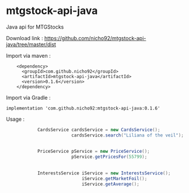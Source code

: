 # mtgstock-api-java
Java api for MTGStocks

Download link : 
	https://github.com/nicho92/mtgstock-api-java/tree/master/dist
	
	
Import via maven : 

		<dependency>
		  <groupId>com.github.nicho92</groupId>
		  <artifactId>mtgstock-api-java</artifactId>
		  <version>0.1.6</version>
		</dependency>


Import via Gradle : 

	implementation 'com.github.nicho92:mtgstock-api-java:0.1.6'



	
	
Usage : 

```java
			CardsService cardsService = new CardsService();
						 cardsService.search("Liliana of the veil");
			
			
			PriceService pService = new PriceService();
				         pService.getPricesFor(55799);
			
			
			InterestsService iService = new InterestsService();
							 iService.getMarketFoil();
							 iService.getAverage();
			
```		
		
		
